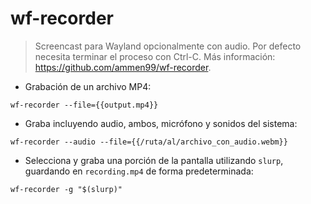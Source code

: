 # wf-recorder

> Screencast para Wayland opcionalmente con audio.
> Por defecto necesita terminar el proceso con Ctrl-C.
> Más información: <https://github.com/ammen99/wf-recorder>.

- Grabación de un archivo MP4:

`wf-recorder --file={{output.mp4}}`

- Graba incluyendo audio, ambos, micrófono y sonidos del sistema:

`wf-recorder --audio --file={{/ruta/al/archivo_con_audio.webm}}`

- Selecciona y graba una porción de la pantalla utilizando `slurp`, guardando en `recording.mp4` de forma predeterminada:

`wf-recorder -g "$(slurp)"`
